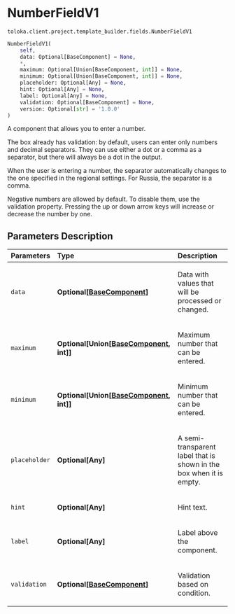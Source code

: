 # NumberFieldV1
`toloka.client.project.template_builder.fields.NumberFieldV1`

```python
NumberFieldV1(
    self,
    data: Optional[BaseComponent] = None,
    *,
    maximum: Optional[Union[BaseComponent, int]] = None,
    minimum: Optional[Union[BaseComponent, int]] = None,
    placeholder: Optional[Any] = None,
    hint: Optional[Any] = None,
    label: Optional[Any] = None,
    validation: Optional[BaseComponent] = None,
    version: Optional[str] = '1.0.0'
)
```

A component that allows you to enter a number.


The box already has validation: by default, users can enter only numbers and decimal separators. They can use either
a dot or a comma as a separator, but there will always be a dot in the output.

When the user is entering a number, the separator automatically changes to the one specified in the regional
settings. For Russia, the separator is a comma.

Negative numbers are allowed by default. To disable them, use the validation property. Pressing the up or down arrow
keys will increase or decrease the number by one.

## Parameters Description

| Parameters | Type | Description |
| :----------| :----| :-----------|
`data`|**Optional\[[BaseComponent](toloka.client.project.template_builder.base.BaseComponent.md)\]**|<p>Data with values that will be processed or changed.</p>
`maximum`|**Optional\[Union\[[BaseComponent](toloka.client.project.template_builder.base.BaseComponent.md), int\]\]**|<p>Maximum number that can be entered.</p>
`minimum`|**Optional\[Union\[[BaseComponent](toloka.client.project.template_builder.base.BaseComponent.md), int\]\]**|<p>Minimum number that can be entered.</p>
`placeholder`|**Optional\[Any\]**|<p>A semi-transparent label that is shown in the box when it is empty.</p>
`hint`|**Optional\[Any\]**|<p>Hint text.</p>
`label`|**Optional\[Any\]**|<p>Label above the component.</p>
`validation`|**Optional\[[BaseComponent](toloka.client.project.template_builder.base.BaseComponent.md)\]**|<p>Validation based on condition.</p>
